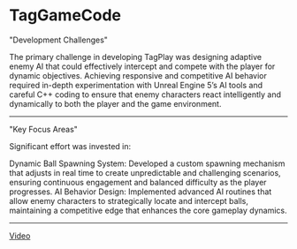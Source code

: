 # TagGameCode

"Development Challenges"

The primary challenge in developing TagPlay was designing adaptive enemy AI that could effectively intercept and compete with the player for dynamic objectives. Achieving responsive and competitive AI behavior required in-depth experimentation with Unreal Engine 5’s AI tools and careful C++ coding to ensure that enemy characters react intelligently and dynamically to both the player and the game environment.

---------------------

"Key Focus Areas"

Significant effort was invested in:

Dynamic Ball Spawning System: Developed a custom spawning mechanism that adjusts in real time to create unpredictable and challenging scenarios, ensuring continuous engagement and balanced difficulty as the player progresses.
AI Behavior Design: Implemented advanced AI routines that allow enemy characters to strategically locate and intercept balls, maintaining a competitive edge that enhances the core gameplay dynamics.

---------------------

[Video](https://youtu.be/1TYwV16Xuzs)

